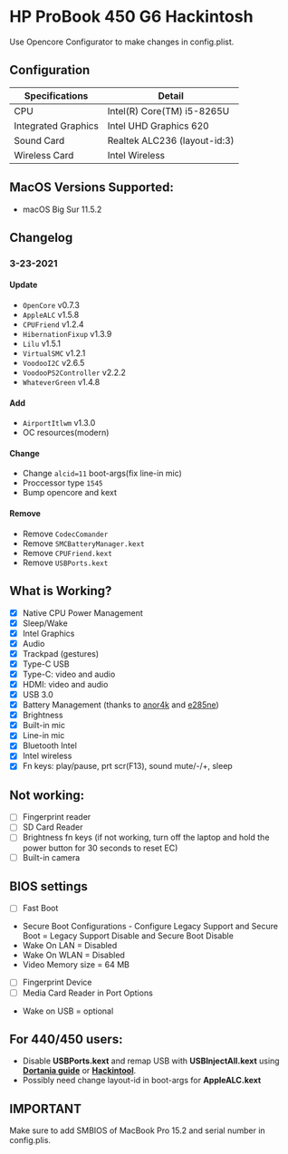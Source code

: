 # HP ProBook 450 G6 Hackintosh

Use Opencore Configurator to make changes in config.plist.

## Configuration

| Specifications      | Detail                       |
| ------------------- | ---------------------------- |
| CPU                 | Intel(R) Core(TM) i5-8265U   |
| Integrated Graphics | Intel UHD Graphics 620       |
| Sound Card          | Realtek ALC236 (layout-id:3) |
| Wireless Card       | Intel Wireless               |

## MacOS Versions Supported:

- macOS Big Sur 11.5.2

## Changelog

### 3-23-2021

#### Update

- `OpenCore` v0.7.3
- `AppleALC` v1.5.8
- `CPUFriend` v1.2.4
- `HibernationFixup` v1.3.9
- `Lilu` v1.5.1
- `VirtualSMC` v1.2.1
- `VoodooI2C` v2.6.5
- `VoodooPS2Controller` v2.2.2
- `WhateverGreen` v1.4.8

#### Add

- `AirportItlwm` v1.3.0
- OC resources(modern)

#### Change

- Change `alcid=11` boot-args(fix line-in mic)
- Proccessor type `1545`
- Bump opencore and kext

#### Remove

- Remove `CodecComander`
- Remove `SMCBatteryManager.kext`
- Remove `CPUFriend.kext`
- Remove `USBPorts.kext`

## What is Working?

- [x] Native CPU Power Management
- [x] Sleep/Wake
- [x] Intel Graphics
- [x] Audio
- [x] Trackpad (gestures)
- [x] Type-C USB
- [x] Type-C: video and audio
- [x] HDMI: video and audio
- [x] USB 3.0
- [x] Battery Management (thanks to [anor4k](https://www.tonymacx86.com/threads/guide-how-to-patch-dsdt-for-working-battery-status.116102/page-500#post-2021126) and [e285ne](https://www.tonymacx86.com/threads/guide-hp-probook-430-g6-whiskey-lake.282302/page-6#post-2147595))
- [x] Brightness
- [x] Built-in mic
- [x] Line-in mic
- [x] Bluetooth Intel
- [x] Intel wireless
- [x] Fn keys: play/pause, prt scr(F13), sound mute/-/+, sleep

## Not working:

- [ ] Fingerprint reader
- [ ] SD Card Reader
- [ ] Brightness fn keys (if not working, turn off the laptop and hold the power button for 30 seconds to reset EC)
- [ ] Built-in camera

## BIOS settings

- [ ] Fast Boot
- Secure Boot Configurations - Configure Legacy Support and Secure Boot = Legacy Support Disable and Secure Boot Disable
- Wake On LAN = Disabled
- Wake On WLAN = Disabled
- Video Memory size = 64 MB
- [ ] Fingerprint Device
- [ ] Media Card Reader in Port Options
- Wake on USB = optional

## For 440/450 users:

- Disable **USBPorts.kext** and remap USB with **USBInjectAll.kext** using **[Dortania guide](https://dortania.github.io/OpenCore-Post-Install/usb/intel-mapping/intel.html)** or **[Hackintool](https://www.tonymacx86.com/threads/release-hackintool-v3-x-x.254559/)**.
- Possibly need change layout-id in boot-args for **AppleALC.kext**

## IMPORTANT

Make sure to add SMBIOS of MacBook Pro 15.2 and serial number in config.plis.
